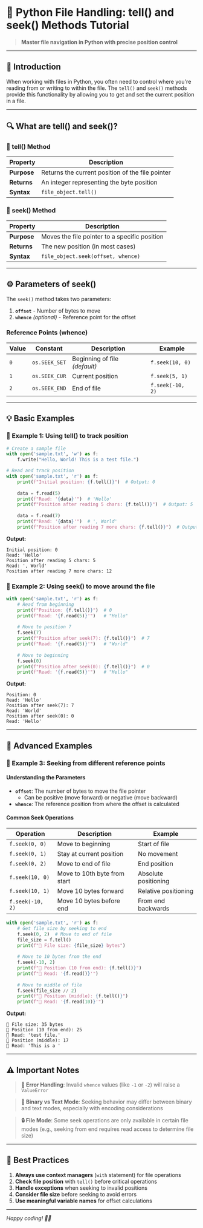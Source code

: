 # 📁 Python File Handling: tell() and seek() Methods Tutorial

> **Master file navigation in Python with precise position control**

---

## 🌟 Introduction

When working with files in Python, you often need to control where you're reading from or writing to within the file. The `tell()` and `seek()` methods provide this functionality by allowing you to get and set the current position in a file.

---

## 🔍 What are tell() and seek()?

### 📍 tell() Method

| Property | Description |
|----------|-------------|
| **Purpose** | Returns the current position of the file pointer |
| **Returns** | An integer representing the byte position |
| **Syntax** | `file_object.tell()` |

### 🎯 seek() Method

| Property | Description |
|----------|-------------|
| **Purpose** | Moves the file pointer to a specific position |
| **Returns** | The new position (in most cases) |
| **Syntax** | `file_object.seek(offset, whence)` |

---

## ⚙️ Parameters of seek()

The `seek()` method takes two parameters:

1. **`offset`** - Number of bytes to move
2. **`whence`** *(optional)* - Reference point for the offset

### Reference Points (whence)

| Value | Constant | Description | Example |
|-------|----------|-------------|---------|
| `0` | `os.SEEK_SET` | Beginning of file *(default)* | `f.seek(10, 0)` |
| `1` | `os.SEEK_CUR` | Current position | `f.seek(5, 1)` |
| `2` | `os.SEEK_END` | End of file | `f.seek(-10, 2)` |

---

## 💡 Basic Examples

### 🔸 Example 1: Using tell() to track position

```python
# Create a sample file
with open('sample.txt', 'w') as f:
    f.write("Hello, World! This is a test file.")

# Read and track position
with open('sample.txt', 'r') as f:
    print(f"Initial position: {f.tell()}")  # Output: 0
    
    data = f.read(5)
    print(f"Read: '{data}'")  # 'Hello'
    print(f"Position after reading 5 chars: {f.tell()}")  # Output: 5
    
    data = f.read(7)
    print(f"Read: '{data}'")  # ', World'
    print(f"Position after reading 7 more chars: {f.tell()}")  # Output: 12
```

**Output:**
```
Initial position: 0
Read: 'Hello'
Position after reading 5 chars: 5
Read: ', World'
Position after reading 7 more chars: 12
```

### 🔸 Example 2: Using seek() to move around the file

```python
with open('sample.txt', 'r') as f:
    # Read from beginning
    print(f"Position: {f.tell()}")  # 0
    print(f"Read: '{f.read(5)}'")   # "Hello"
    
    # Move to position 7
    f.seek(7)
    print(f"Position after seek(7): {f.tell()}")  # 7
    print(f"Read: '{f.read(5)}'")   # "World"
    
    # Move to beginning
    f.seek(0)
    print(f"Position after seek(0): {f.tell()}")  # 0
    print(f"Read: '{f.read(5)}'")   # "Hello"
```

**Output:**
```
Position: 0
Read: 'Hello'
Position after seek(7): 7
Read: 'World'
Position after seek(0): 0
Read: 'Hello'
```

---

## 🚀 Advanced Examples

### 🔸 Example 3: Seeking from different reference points

#### Understanding the Parameters

- **`offset`**: The number of bytes to move the file pointer
  - Can be positive (move forward) or negative (move backward)
- **`whence`**: The reference position from where the offset is calculated

#### Common Seek Operations

| Operation | Description | Example |
|-----------|-------------|---------|
| `f.seek(0, 0)` | Move to beginning | Start of file |
| `f.seek(0, 1)` | Stay at current position | No movement |
| `f.seek(0, 2)` | Move to end of file | End position |
| `f.seek(10, 0)` | Move to 10th byte from start | Absolute positioning |
| `f.seek(10, 1)` | Move 10 bytes forward | Relative positioning |
| `f.seek(-10, 2)` | Move 10 bytes before end | From end backwards |

```python
with open('sample.txt', 'r') as f:
    # Get file size by seeking to end
    f.seek(0, 2)  # Move to end of file
    file_size = f.tell()
    print(f"📏 File size: {file_size} bytes")
    
    # Move to 10 bytes from the end
    f.seek(-10, 2)
    print(f"📍 Position (10 from end): {f.tell()}")
    print(f"📖 Read: '{f.read()}'")
    
    # Move to middle of file
    f.seek(file_size // 2)
    print(f"📍 Position (middle): {f.tell()}")
    print(f"📖 Read: '{f.read(10)}'")
```

**Output:**
```
📏 File size: 35 bytes
📍 Position (10 from end): 25
📖 Read: 'test file.'
📍 Position (middle): 17
📖 Read: 'This is a '
```

---

## ⚠️ Important Notes

> **🚨 Error Handling**: Invalid `whence` values (like `-1` or `-2`) will raise a `ValueError`

> **💾 Binary vs Text Mode**: Seeking behavior may differ between binary and text modes, especially with encoding considerations

> **🔒 File Mode**: Some seek operations are only available in certain file modes (e.g., seeking from end requires read access to determine file size)

---

## 🎯 Best Practices

1. **Always use context managers** (`with` statement) for file operations
2. **Check file position** with `tell()` before critical operations
3. **Handle exceptions** when seeking to invalid positions
4. **Consider file size** before seeking to avoid errors
5. **Use meaningful variable names** for offset calculations

---

*Happy coding! 🐍✨*